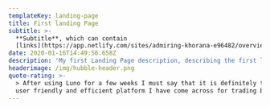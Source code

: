 ```yaml
---
templateKey: landing-page
title: First landing Page
subtitle: >-
  **Subtitle**, which can contain
  [links](https://app.netlify.com/sites/admiring-khorana-e96482/overview)
date: 2020-01-16T14:49:56.658Z
description: 'My first Landing Page description, describing the first landing page. '
headerimage: /img/hubble-header.png
quote-rating: >-
  > After using Luno for a few weeks I must say that it is definitely the most
  user friendly and efficient platform I have come across for trading bitcoin.
---
```


